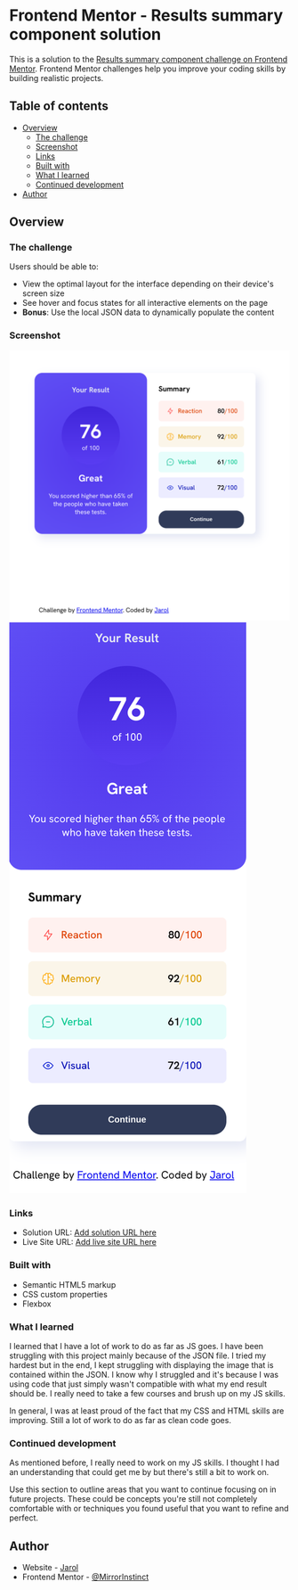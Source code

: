 # Frontend Mentor - Results summary component solution

This is a solution to the [Results summary component challenge on Frontend Mentor](https://www.frontendmentor.io/challenges/results-summary-component-CE_K6s0maV). Frontend Mentor challenges help you improve your coding skills by building realistic projects. 

## Table of contents

- [Overview](#overview)
  - [The challenge](#the-challenge)
  - [Screenshot](#screenshot)
  - [Links](#links)
  - [Built with](#built-with)
  - [What I learned](#what-i-learned)
  - [Continued development](#continued-development)
- [Author](#author)

## Overview

### The challenge

Users should be able to:

- View the optimal layout for the interface depending on their device's screen size
- See hover and focus states for all interactive elements on the page
- **Bonus**: Use the local JSON data to dynamically populate the content

### Screenshot

![](./My%20Result%20Screenshots/My_R-S-C_Desktop_Result%20.png)
![](./My%20Result%20Screenshots/My_R-S-C_Mobile_Result.png)

### Links

- Solution URL: [Add solution URL here](https://your-solution-url.com)
- Live Site URL: [Add live site URL here](https://your-live-site-url.com)

### Built with

- Semantic HTML5 markup
- CSS custom properties
- Flexbox

### What I learned

I learned that I have a lot of work to do as far as JS goes. I have been struggling with this project mainly because of the JSON file. I tried my hardest but in the end, I kept struggling with displaying the image that is contained within the JSON. I know why I struggled and it's because I was using code that just simply wasn't compatible with what my end result should be. I really need to take a few courses and brush up on my JS skills.

In general, I was at least proud of the fact that my CSS and HTML skills are improving. Still a lot of work to do as far as clean code goes.

### Continued development

As mentioned before, I really need to work on my JS skills. I thought I had an understanding that could get me by but there's still a bit to work on.

Use this section to outline areas that you want to continue focusing on in future projects. These could be concepts you're still not completely comfortable with or techniques you found useful that you want to refine and perfect.

## Author

- Website - [Jarol](https://mirrorinstinct.github.io/results-summary-component-main/)
- Frontend Mentor - [@MirrorInstinct](https://www.frontendmentor.io/home)